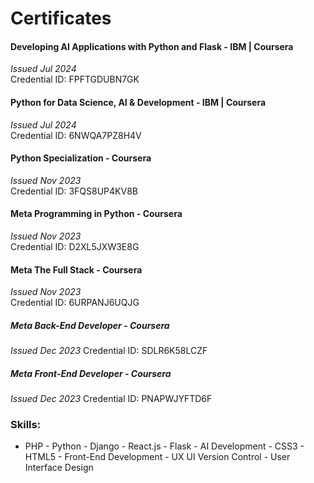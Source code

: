 # Certificates

#### Developing AI Applications with Python and Flask - IBM | Coursera
  *Issued Jul 2024*<br />
  Credential ID: FPFTGDUBN7GK

#### Python for Data Science, AI & Development - IBM | Coursera
  *Issued Jul 2024*<br />
  Credential ID: 6NWQA7PZ8H4V

#### Python Specialization - Coursera
  *Issued Nov 2023*<br />
  Credential ID: 3FQS8UP4KV8B

#### Meta Programming in Python - Coursera
  *Issued Nov 2023*<br />
  Credential ID: D2XL5JXW3E8G

#### Meta The Full Stack - Coursera
  *Issued Nov 2023*<br />
  Credential ID: 6URPANJ6UQJG

##### Meta Back-End Developer - Coursera
  *Issued Dec 2023*
  Credential ID: SDLR6K58LCZF

##### Meta Front-End Developer - Coursera
  *Issued Dec 2023*
  Credential ID: PNAPWJYFTD6F

### Skills:
- PHP - Python - Django - React.js - Flask - AI Development - CSS3 - HTML5 - Front-End Development - UX UI  Version Control - User Interface Design  
